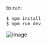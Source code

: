 to run: 

```
$ npm install
$ npm run dev
```

![image](https://github.com/user-attachments/assets/64562609-b6a0-47b4-bf52-bc77750220d3)
